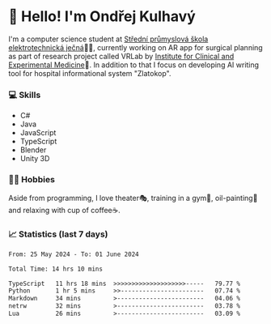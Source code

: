 # 👋 Hello! I'm Ondřej Kulhavý

I'm a computer science student at [Střední průmyslová škola elektrotechnická ječná](https://www.spsejecna.cz/)👨‍🎓, currently working on AR app for surgical planning as part of research project called VRLab by [Institute for Clinical and Experimental Medicine](https://www.ikem.cz/en/)🏥.
In addition to that I focus on developing AI writing tool for hospital informational system "Zlatokop".

### 💻 Skills
- C#
- Java
- JavaScript
- TypeScript
- Blender
- Unity 3D

### 🏋️‍♂️ Hobbies

Aside from programming, I love theater🎭, training in a gym💪, oil-painting🎨 and relaxing with cup of coffee☕.
### 📈 Statistics (last 7 days)
<!--START_SECTION:waka-->

```txt
From: 25 May 2024 - To: 01 June 2024

Total Time: 14 hrs 10 mins

TypeScript   11 hrs 18 mins  >>>>>>>>>>>>>>>>>>>>-----   79.77 %
Python       1 hr 5 mins     >>-----------------------   07.74 %
Markdown     34 mins         >------------------------   04.06 %
netrw        32 mins         >------------------------   03.78 %
Lua          26 mins         >------------------------   03.09 %
```

<!--END_SECTION:waka-->



